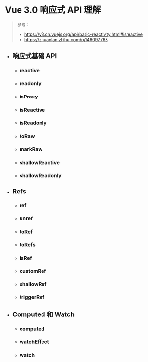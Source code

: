# Vue 3.0 响应式 API 理解
> 参考： 
> + https://v3.cn.vuejs.org/api/basic-reactivity.html#isreactive
> + https://zhuanlan.zhihu.com/p/146097763

+ ## 响应式基础 API
  - ### reactive
  - ### readonly
  - ### isProxy
  - ### isReactive
  - ### isReadonly
  - ### toRaw
  - ### markRaw
  - ### shallowReactive
  - ### shallowReadonly
+ ## Refs
  - ### ref
  - ### unref
  - ### toRef
  - ### toRefs
  - ### isRef
  - ### customRef
  - ### shallowRef
  - ### triggerRef

+ ## Computed 和 Watch
  - ### computed
  - ### watchEffect
  - ### watch